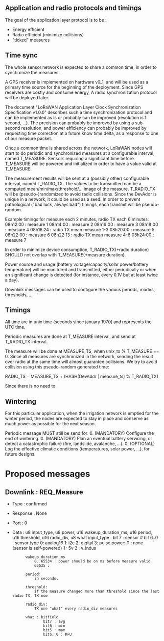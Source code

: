 ## Application and radio protocols and timings

The goal of the application layer protocol is to be :
 * Energy efficient
 * Radio efficient (minimize collisions)
 * "ticked" measures

## Time sync
The whole sensor network is expected to share a common time, in order to
synchronize the measures.

A GPS receiver is implemented on hardware v0_1, and will be used as a primary
time source for the beginning of the deployment. Since GPS receivers are costly
and consume energy, A radio synchronization protocol will be deployed later.

The document "LoRaWAN Application Layer Clock Synchronization Specification v1.0.0"
describes such a time synchronization protocol and can be implemented as is or
probably can be improved (resolution is 1 second, ...). The precision can probably
be improved by using a sub-second resolution, and power efficiency can probably
be improved by requesting time correction at a future know time delta, as a response
to one of our measure packet.

Once a common time is shared across the network, LoRaWAN nodes will start to do
periodic and synchronized measures at a configurable interval, named T_MEASURE.
Sensors requiring a significant time before T_MEASURE will be powered and
initialized in order to have a value valid at T_MEASURE.

The measurement results will be sent at a (possibly other) configurable interval,
named T_RADIO_TX. The values to be transmitted can be a computed mean/min/max/threshold/...
image of the measure.
T_RADIO_TX will be (pseudo-)randomized to avoid radio collisions. Since the
DevAddr is unique in a network, it could be used as a seed. In order to prevent
pathological ("bad luck, always bad") timings, each transmit will be pseudo-random.

Example timings for measure each 2 minutes, radio TX each 6 minutes:
08h12:00 : measure 1
08h14:00 : measure 2
08h16:00 : measure 3
08h18:00 : measure 4
08h18:24 : radio TX mean measure 1-3
08h20:00 : measure 5
08h22:00 : measure 6
08h22:13 : radio TX mean measure 4-6
08h24:00 : measure 7

In order to minimize device consumption, T_RADIO_TX(+radio duration) SHOULD not
overlap with T_MEASURE(+measure duration).

Power source and usage (battery voltage/capacity/solar power/battery temperature)
will be monitored and transmitted, either periodically or when an significant
change is detected (for instance, every 0.1V but at least twice a day).

Downlink messages can be used to configure the various periods, modes, thresholds, ...

## Timings

All time are in unix time (seconds since january 1970) and represents the UTC
time.

Periodic measures are done at T_MEASURE interval, and send at T_RADIO_TX
interval.

The measure will be done at MEASURE_TS, when unix_tx % T_MEASURE == 0.
Since all measures are synchronized in the network, sending the result over
radio at the same time will almost guarantee collisions. We try to avoid
collision using this pseudo-random generated time:

RADIO_TS = MEASURE_TS + (HASH(DevAddr | measure_ts) % T_RADIO_TX)

Since there is no need to 

## Wintering
For this particular application, when the irrigation network is emptied for the
winter period, the nodes are expected to stay in place and conserve as much
power as possible for the next season.

Periodic message MUST still be send for:
  0. (MANDATORY) Configure the end of wintering.
  0. (MANDATORY) Plan an eventual battery servicing, or detect a catastrophic
     failure (fire, landslide, avalanche, ...).
  0. (OPTIONAL) Log the effective climatic conditions (temperatures, solar power,
      ...), for future designs.

# Proposed messages

## Downlink : REQ_Measure
* Type      : confirmed
* Response  : None
* Port      : 0
* Data      : u8 input_type, u8 power, u16 wakeup_duration_ms, u16 period, u16 threshold, u16 radio_div, u8 what
            input_type :
                bit 7 : sensor #
                bit 6..0 : sensor type
                    0: analog16
                    1: i2c
                    2: digital
                    3: pulse
            power:
                0 : none (sensor is self-powered)
                1 : 5v
                2 : v_indus

            wakeup_duration_ms
                0..65534 : power should be on ms before measure valid
                65535 : 

            period:
                in seconds.

            threshold:
                if the measure changed more than threshold since the last radio TX, TX now

            radio_div:
                TX one "what" every radio_div measures

            what : bitfield
                    bit7 : avg
                    bit6 : min
                    bit5 : max
                    bit6..0 : RFU
